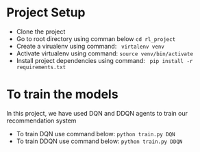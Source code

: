 # Project Setup
- Clone the project
- Go to root directory using comman below
`cd rl_project`
- Create a virualenv using command:
` virtalenv venv`
- Activate virtualenv using command:
`source venv/bin/activate`
- Install project dependencies using command:
` pip install -r requirements.txt`

# To train the models
In this project, we have used DQN and DDQN agents to train our recommendation system
- To train DQN use command below:
`python train.py DQN`
- To train DDQN use command below:
`python train.py DDQN`
